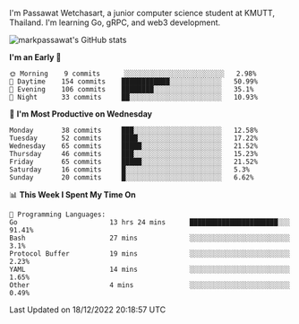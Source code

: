 
I'm Passawat Wetchasart, a junior computer science student at KMUTT, Thailand. I'm learning Go, gRPC, and web3 development.


![markpassawat's GitHub stats](https://github-readme-stats.vercel.app/api?username=markpassawat&show_icons=true&theme=radical)

<!--START_SECTION:waka-->
**I'm an Early 🐤** 

```text
🌞 Morning    9 commits      ░░░░░░░░░░░░░░░░░░░░░░░░░   2.98% 
🌆 Daytime    154 commits    ████████████░░░░░░░░░░░░░   50.99% 
🌃 Evening    106 commits    ████████░░░░░░░░░░░░░░░░░   35.1% 
🌙 Night      33 commits     ██░░░░░░░░░░░░░░░░░░░░░░░   10.93%

```
📅 **I'm Most Productive on Wednesday** 

```text
Monday       38 commits     ███░░░░░░░░░░░░░░░░░░░░░░   12.58% 
Tuesday      52 commits     ████░░░░░░░░░░░░░░░░░░░░░   17.22% 
Wednesday    65 commits     █████░░░░░░░░░░░░░░░░░░░░   21.52% 
Thursday     46 commits     ███░░░░░░░░░░░░░░░░░░░░░░   15.23% 
Friday       65 commits     █████░░░░░░░░░░░░░░░░░░░░   21.52% 
Saturday     16 commits     █░░░░░░░░░░░░░░░░░░░░░░░░   5.3% 
Sunday       20 commits     █░░░░░░░░░░░░░░░░░░░░░░░░   6.62%

```


📊 **This Week I Spent My Time On** 

```text
💬 Programming Languages: 
Go                       13 hrs 24 mins      ██████████████████████░░░   91.41% 
Bash                     27 mins             ░░░░░░░░░░░░░░░░░░░░░░░░░   3.1% 
Protocol Buffer          19 mins             ░░░░░░░░░░░░░░░░░░░░░░░░░   2.23% 
YAML                     14 mins             ░░░░░░░░░░░░░░░░░░░░░░░░░   1.65% 
Other                    4 mins              ░░░░░░░░░░░░░░░░░░░░░░░░░   0.49%

```


 Last Updated on 18/12/2022 20:18:57 UTC
<!--END_SECTION:waka-->

<!--
**markpassawat/markpassawat** is a ✨ _special_ ✨ repository because its `README.md` (this file) appears on your GitHub profile.

Here are some ideas to get you started:

- 🔭 I’m currently working on ...
- 🌱 I’m currently learning ...
- 👯 I’m looking to collaborate on ...
- 🤔 I’m looking for help with ...
- 💬 Ask me about ...
- 📫 How to reach me: ...
- 😄 Pronouns: He/Him
- ⚡ Fun fact: ...
-->
